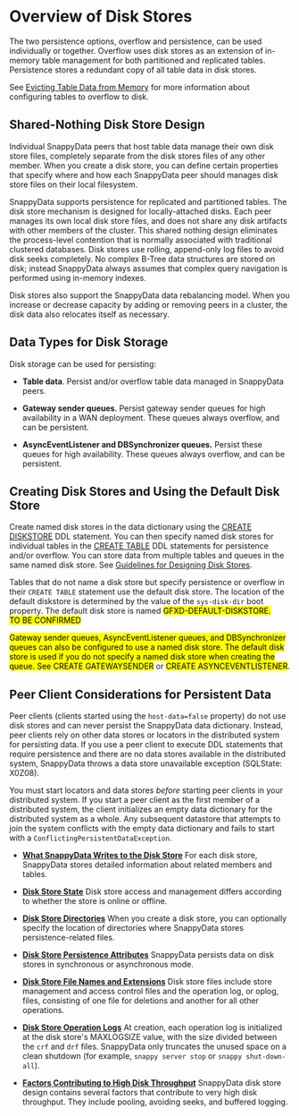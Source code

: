 # Overview of Disk Stores

The two persistence options, overflow and persistence, can be used individually or together. Overflow uses disk stores as an extension of in-memory table management for both partitioned and replicated tables. Persistence stores a redundant copy of all table data in disk stores.

See [Evicting Table Data from Memory](../evicting_table_data/evicting_table_data_from_memory.md) for more information about configuring tables to overflow to disk.


## Shared-Nothing Disk Store Design

Individual SnappyData peers that host table data manage their own disk store files, completely separate from the disk stores files of any other member. When you create a disk store, you can define certain properties that specify where and how each SnappyData peer should manages disk store files on their local filesystem.

SnappyData supports persistence for replicated and partitioned tables. The disk store mechanism is designed for locally-attached disks. Each peer manages its own local disk store files, and does not share any disk artifacts with other members of the cluster. This shared nothing design eliminates the process-level contention that is normally associated with traditional clustered databases. Disk stores use rolling, append-only log files to avoid disk seeks completely. No complex B-Tree data structures are stored on disk; instead SnappyData always assumes that complex query navigation is performed using in-memory indexes.

Disk stores also support the SnappyData data rebalancing model. When you increase or decrease capacity by adding or removing peers in a cluster, the disk data also relocates itself as necessary.

## Data Types for Disk Storage

Disk storage can be used for persisting:

-   **Table data**. Persist and/or overflow table data managed in SnappyData peers.

-   **Gateway sender queues**. Persist gateway sender queues for high availability in a WAN deployment. These queues always overflow, and can be persistent.

-   **AsyncEventListener and DBSynchronizer queues.** Persist these queues for high availability. These queues always overflow, and can be persistent.

## Creating Disk Stores and Using the Default Disk Store

Create named disk stores in the data dictionary using the [CREATE DISKSTORE](../../../reference/sql_reference/create-diskstore.md) DDL statement. You can then specify named disk stores for individual tables in the [CREATE TABLE](../../../reference/sql_reference/create-table/) DDL statements for persistence and/or overflow. You can store data from multiple tables and queues in the same named disk store. See [Guidelines for Designing Disk Stores](using_disk_stores.md).

Tables that do not name a disk store but specify persistence or overflow in their `CREATE TABLE` statement use the default disk store. The location of the default diskstore is determined by the value of the `sys-disk-dir` boot property. The default disk store is named <mark>GFXD-DEFAULT-DISKSTORE. </br>TO BE CONFIRMED</mark>

<mark>Gateway sender queues, AsyncEventListener queues, and DBSynchronizer queues can also be configured to use a named disk store. The default disk store is used if you do not specify a named disk store when creating the queue. See CREATE GATEWAYSENDER</mark> or <mark>CREATE ASYNCEVENTLISTENER</mark>.

## Peer Client Considerations for Persistent Data

Peer clients (clients started using the `host-data=false` property) do not use disk stores and can never persist the SnappyData data dictionary. Instead, peer clients rely on other data stores or locators in the distributed system for persisting data. If you use a peer client to execute DDL statements that require persistence and there are no data stores available in the distributed system, SnappyData throws a data store unavailable exception (SQLState: X0Z08).

You must start locators and data stores *before* starting peer clients in your distributed system. If you start a peer client as the first member of a distributed system, the client initializes an empty data dictionary for the distributed system as a whole. Any subsequent datastore that attempts to join the system conflicts with the empty data dictionary and fails to start with a `ConflictingPersistentDataException`.

-   **[What SnappyData Writes to the Disk Store](disk-store-contents.md)**
    For each disk store, SnappyData stores detailed information about related members and tables.

-   **[Disk Store State](disk-store-state.md)**
    Disk store access and management differs according to whether the store is online or offline.

-   **[Disk Store Directories](disk_store_directories.md)**
    When you create a disk store, you can optionally specify the location of directories where SnappyData stores persistence-related files.

-   **[Disk Store Persistence Attributes](disk_store_persistence_modes.md)**
    SnappyData persists data on disk stores in synchronous or asynchronous mode.

-   **[Disk Store File Names and Extensions](file_names_and_extensions.md)**
    Disk store files include store management and access control files and the operation log, or oplog, files, consisting of one file for deletions and another for all other operations.

-   **[Disk Store Operation Logs](operation_logs.md)**
    At creation, each operation log is initialized at the disk store's MAXLOGSIZE value, with the size divided between the `crf` and `drf` files. SnappyData only truncates the unused space on a clean shutdown (for example, `snappy server stop` or `snappy shut-down-all`).

-   **[Factors Contributing to High Disk Throughput](disk-store-throughput.md)**
    SnappyData disk store design contains several factors that contribute to very high disk throughput. They include pooling, avoiding seeks, and buffered logging.
